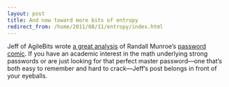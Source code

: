 ```yaml
---
layout: post
title: And now toward more bits of entropy
redirect_from: /home/2011/08/11/entropy/index.html
---
```

<p>Jeff of AgileBits wrote <a href="http://blog.agilebits.com/2011/08/better-master-passwords-the-geek-edition/">a great analysis</a> of Randall Munroe’s <a href="http://xkcd.com/936/">password comic</a>. If you have an academic interest in the math underlying strong passwords or are just looking for that perfect master password—one that’s both easy to remember and hard to crack—Jeff’s post belongs in front of your eyeballs.</p>
